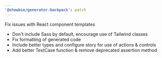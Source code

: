 ```yaml
---
'@showbie/generator-backpack': patch
---
```


Fix issues with React component templates

- Don't include Sass by default, encourage use of Tailwind classes
- Fix formatting of generated code
- Include better types and configure story for use of actions & controls
- Add better TestCase function & remove deprecated assertion method
